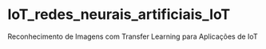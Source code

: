 # IoT_redes_neurais_artificiais_IoT
Reconhecimento de Imagens com Transfer Learning para Aplicações de IoT
